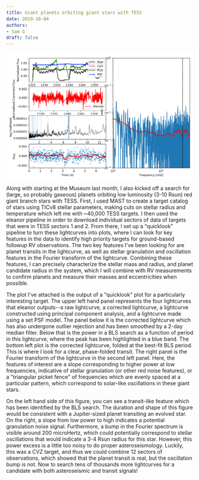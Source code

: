 ```yaml
---
title: Giant planets orbiting giant stars with TESS
date: 2019-10-04
authors:
- Sam G
draft: false
---
```


![img](/fig/2019-10-04.png)

Along with starting at the Museum last month, I also kicked off a search for (large, so probably gaseous) planets orbiting low luminosity (3-10 Rsun) red giant branch stars with TESS. First, I used MAST to create a target catalog of stars using TICv8 stellar parameters, making cuts on stellar radius and temperature which left me with ~40,000 TESS targets. I then used the eleanor pipeline in order to download individual sectors of data of targets that were in TESS sectors 1 and 2. From there, I set up a "quicklook" pipeline to turn these lightcurves into plots, where I can look for key features in the data to identify high priority targets for ground-based followup RV observations. The two key features I've been looking for are planet transits in the lightcurve, as well as stellar granulation and oscillation features in the Fourier transform of the lightcurve. Combining these features, I can precisely characterize the stellar mass and radius, and planet candidate radius in the system, which I will combine with RV measurements to confirm planets and measure their masses and eccentricities when possible.

The plot I've attached is the output of a "quicklook" plot for a particularly interesting target. The upper left hand panel represents the four lightcurves that eleanor outputs--a raw lightcurve, a corrected lightcurve, a lightcurve constructed using principal component analysis, and a lightcurve made using a set PSF model. The panel below it is the corrected lightcurve which has also undergone outlier rejection and has been smoothed by a 2-day median filter. Below that is the power in a BLS search as a function of period in this lightcurve, where the peak has been highlighted in a blue band. The bottom left plot is the corrected lightcurve, folded at the best-fit BLS period. This is where I look for a clear, phase-folded transit. The right panel is the Fourier transform of the lightcurve in the second left panel. Here, the features of interest are a slope corresponding to higher power at low frequencies, indicative of stellar granulation (or other red noise features), or a "triangular picket fence" of frequencies which are evenly spaced at a particular pattern, which correspond to solar-like oscillations in these giant stars. 

On the left hand side of this figure, you can see a transit-like feature which has been identified by the BLS search. The duration and shape of this figure would be consistent with a Jupiter-sized planet transiting an evolved star. On the right, a slope from low power to high indicates a potential granulation noise signal. Furthermore, a bump in the Fourier spectrum is visible around 200 microHertz, which could potentially correspond to stellar oscillations that would indicate a 3-4 Rsun radius for this star. However, this power excess is a little too noisy to do proper asteroseismology. Luckily, this was a CVZ target, and thus we could combine 12 sectors of observations, which showed that the planet transit is real, but the oscillation bump is not. Now to search tens of thousands more lightcurves for a candidate with both asteroseismic and transit signals!
